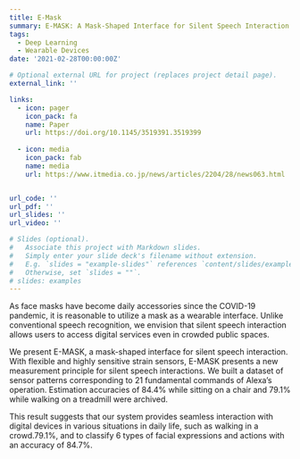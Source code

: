 ```yaml
---
title: E-Mask
summary: E-MASK: A Mask-Shaped Interface for Silent Speech Interaction with Flexible Strain Sensors
tags:
  - Deep Learning
  - Wearable Devices
date: '2021-02-28T00:00:00Z'

# Optional external URL for project (replaces project detail page).
external_link: ''

links:
  - icon: pager
    icon_pack: fa
    name: Paper
    url: https://doi.org/10.1145/3519391.3519399
  
  - icon: media
    icon_pack: fab
    name: media
    url: https://www.itmedia.co.jp/news/articles/2204/28/news063.html


url_code: ''
url_pdf: ''
url_slides: ''
url_video: ''

# Slides (optional).
#   Associate this project with Markdown slides.
#   Simply enter your slide deck's filename without extension.
#   E.g. `slides = "example-slides"` references `content/slides/example-slides.md`.
#   Otherwise, set `slides = ""`.
# slides: examples
---
```


As face masks have become daily accessories since the COVID-19 pandemic, it is reasonable to utilize a mask as a wearable interface. Unlike conventional speech recognition, we envision that silent speech interaction allows users to access digital services even in crowded public spaces.

We present E-MASK, a mask-shaped interface for silent speech interaction. With flexible and highly sensitive strain sensors, E-MASK presents a new measurement principle for silent speech interactions. We built a dataset of sensor patterns corresponding to 21 fundamental commands of Alexa’s operation. Estimation accuracies of 84.4% while sitting on a chair and 79.1% while walking on a treadmill were archived. 

This result suggests that our system provides seamless interaction with digital devices in various situations in daily life, such as walking in a crowd.79.1%, and to classify 6 types of facial expressions and actions with an accuracy of 84.7%.

<br>
<br>
<!-- {{< youtube -DRu5PSCALI >}} -->